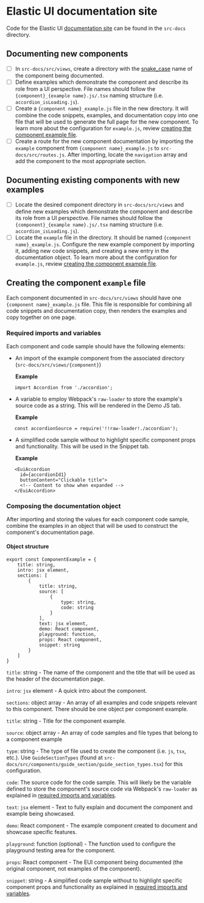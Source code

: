 # Elastic UI documentation site

Code for the Elastic UI [documentation site](https://elastic.github.io/eui/#/) can be found in the `src-docs` directory.

## Documenting new components

- [ ] In `src-docs/src/views`, create a directory with the [snake_case](https://en.wikipedia.org/wiki/Snake_case) name of the component being documented.
- [ ] Define examples which demonstrate the component and describe its role from a UI perspective. File names should follow the `{component}_{example name}.js/.tsx` naming structure (i.e. `accordion_isLoading.js`).
- [ ] Create a `{component name}_example.js` file in the new directory. It will combine the code snippets, examples, and documentation copy into one file that will be used to generate the full page for the new component. To learn more about the configuration for `example.js`, review [creating the component example file](#creating-the-component-example-file).
- [ ] Create a route for the new component documentation by importing the `example` component from `{component name}_example.js` to `src-docs/src/routes.js`. After importing, locate the `navigation` array and add the component to the most appropriate section.
 
## Documenting existing components with new examples
- [ ] Locate the desired component directory in `src-docs/src/views` and define new examples which demonstrate the component and describe its role from a UI perspective. File names should follow the `{component}_{example name}.js/.tsx` naming structure (i.e. `accordion_isLoading.js`).
- [ ] Locate the `example` file in the directory. It should be named `{component name}_example.js`. Configure the new example component by importing it, adding new code snippets, and creating a new entry in the documentation object. To learn more about the configuration for `example.js`, review [creating the component example file](#creating-the-component-example-file).

## Creating the component `example` file

Each component documented in `src-docs/src/views` should have one `{component name}_example.js` file. This file is responsible for combining all code snippets and documentation copy, then renders the examples and copy together on one page. 

### Required imports and variables

Each component and code sample should have the following elements:
- An import of the example component from the associated directory (`src-docs/src/views/{component}`)

   **Example**
```
   import Accordion from './accordion'; 
```

- A variable to employ Webpack's `raw-loader` to store the example's source code as a string. This will be rendered in the Demo JS tab.

   **Example**
```
   const accordionSource = require('!!raw-loader!./accordion');
```

- A simplified code sample without to highlight specific component props and functionality. This will be used in the Snippet tab.

   **Example**
```
   <EuiAccordion
     id={accordionId1}
     buttonContent="Clickable title">
     <!-- Content to show when expanded -->
   </EuiAccordion>
```

### Composing the documentation object

After importing and storing the values for each component code sample, combine the examples in an object that will be used to construct the component's documentation page.

#### Object structure

```
export const ComponentExample = {
    title: string,
    intro: jsx element,
    sections: [
        {
            title: string,
            source: [
                {
                    type: string,
                    code: string
                }
            ],
            text: jsx element,
            demo: React component,
            playground: function,
            props: React component,
            snippet: string
        }
    ]
}
```

`title`: string - The name of the component and the title that will be used as the header of the documentation page.

`intro`: `jsx` element - A quick intro about the component.

`sections`: object array - An array of all examples and code snippets relevant to this component. There should be one object per component example.

`title`: string - Title for the component example.

`source`: object array - An array of code samples and file types that belong to a component example

`type`: string - The type of file used to create the component (i.e. `js`, `tsx`, etc.). Use `GuideSectionTypes` (found at `src-docs/src/components/guide_section/guide_section_types.tsx`) for this configuration.

`code`: The source code for the code sample. This will likely be the variable defined to store the component's source code via Webpack's `raw-loader` as explained in [required imports and variables](#required-imports-and-variables). 

`text`: `jsx` element - Text to fully explain and document the component and example being showcased.

`demo`: React component - The example component created to document and showcase specific features.

`playground`: function (optional) - The function used to configure the playground testing area for the component. 

`props`: React component - The EUI component being documented (the original component, not examples of the component).

`snippet`: string - A simplified code sample without to highlight specific component props and functionality as explained in [required imports and variables](#required-imports-and-variables). 
